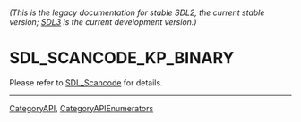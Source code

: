 ###### (This is the legacy documentation for stable SDL2, the current stable version; [SDL3](https://wiki.libsdl.org/SDL3/) is the current development version.)
# SDL_SCANCODE_KP_BINARY

Please refer to [SDL_Scancode](SDL_Scancode) for details.

----
[CategoryAPI](CategoryAPI), [CategoryAPIEnumerators](CategoryAPIEnumerators)

